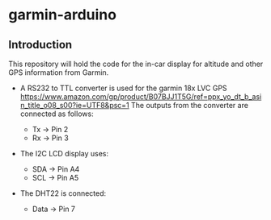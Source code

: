 # garmin-arduino

## Introduction
This repository will hold the code for the in-car display for altitude and other GPS information from Garmin.

* A RS232 to TTL converter is used for the garmin 18x LVC GPS
https://www.amazon.com/gp/product/B07BJJ1T5G/ref=ppx_yo_dt_b_asin_title_o08_s00?ie=UTF8&psc=1
The outputs from the converter are connected as follows:
	* Tx -> Pin 2
	* Rx -> Pin 3

* The I2C LCD display uses:
	* SDA -> Pin A4
	* SCL -> Pin A5

* The DHT22 is connected:
	* Data -> Pin 7